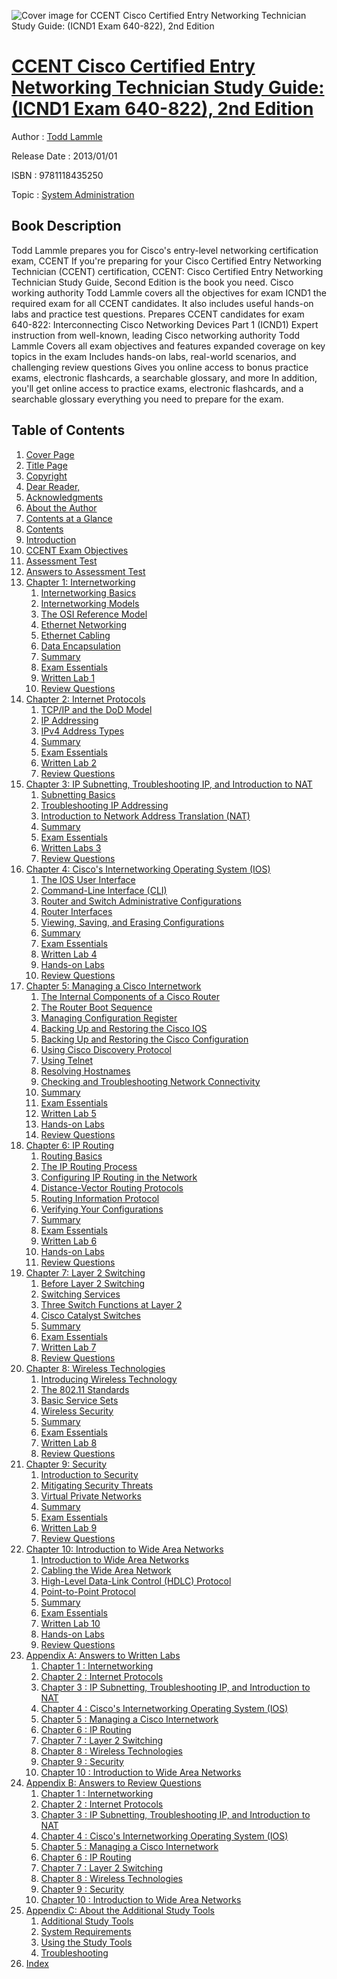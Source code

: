 ![Cover image for CCENT Cisco Certified Entry Networking Technician Study Guide: (ICND1 Exam 640-822), 2nd Edition](https://imgdetail.ebookreading.net/cover/cover/system_admin/EB9781118435250.jpg)

[CCENT Cisco Certified Entry Networking Technician Study Guide: (ICND1 Exam 640-822), 2nd Edition](https://ebookreading.net/view/book/CCENT+Cisco+Certified+Entry+Networking+Technician+Study+Guide%3A+%28ICND1+Exam+640-822%29%2C+2nd+Edition-EB9781118435250_1.html "CCENT Cisco Certified Entry Networking Technician Study Guide: (ICND1 Exam 640-822), 2nd Edition")
====================================================================================================================

Author : [Todd Lammle](https://ebookreading.net/search/author/Todd+Lammle)

Release Date : 2013/01/01

ISBN : 9781118435250

Topic : [System Administration](https://ebookreading.net/search/category/system-administration)

Book Description
-----------------

Todd Lammle prepares you for Cisco's entry-level networking certification exam, CCENT
If you're preparing for your Cisco Certified Entry Networking Technician (CCENT) certification, CCENT: Cisco Certified Entry Networking Technician Study Guide, Second Edition is the book you need. Cisco working authority Todd Lammle covers all the objectives for exam ICND1 the required exam for all CCENT candidates. It also includes useful hands-on labs and practice test questions.
Prepares CCENT candidates for exam 640-822: Interconnecting Cisco Networking Devices Part 1 (ICND1)
Expert instruction from well-known, leading Cisco networking authority Todd Lammle
Covers all exam objectives and features expanded coverage on key topics in the exam
Includes hands-on labs, real-world scenarios, and challenging review questions
Gives you online access to bonus practice exams, electronic flashcards, a searchable glossary, and more
In addition, you'll get online access to practice exams, electronic flashcards, and a searchable glossary everything you need to prepare for the exam.
              
Table of Contents
-----------------

1. [Cover Page](https://ebookreading.net/view/book/CCENT+Cisco+Certified+Entry+Networking+Technician+Study+Guide%3A+%28ICND1+Exam+640-822%29%2C+2nd+Edition-EB9781118435250_1.html)
1. [Title Page](https://ebookreading.net/view/book/CCENT+Cisco+Certified+Entry+Networking+Technician+Study+Guide%3A+%28ICND1+Exam+640-822%29%2C+2nd+Edition-EB9781118435250_2.html)
1. [Copyright](https://ebookreading.net/view/book/CCENT+Cisco+Certified+Entry+Networking+Technician+Study+Guide%3A+%28ICND1+Exam+640-822%29%2C+2nd+Edition-EB9781118435250_3.html)
1. [Dear Reader,](https://ebookreading.net/view/book/CCENT+Cisco+Certified+Entry+Networking+Technician+Study+Guide%3A+%28ICND1+Exam+640-822%29%2C+2nd+Edition-EB9781118435250_4.html#read)
1. [Acknowledgments](https://ebookreading.net/view/book/CCENT+Cisco+Certified+Entry+Networking+Technician+Study+Guide%3A+%28ICND1+Exam+640-822%29%2C+2nd+Edition-EB9781118435250_5.html#ack)
1. [About the Author](https://ebookreading.net/view/book/CCENT+Cisco+Certified+Entry+Networking+Technician+Study+Guide%3A+%28ICND1+Exam+640-822%29%2C+2nd+Edition-EB9781118435250_6.html#aut)
1. [Contents at a Glance](https://ebookreading.net/view/book/CCENT+Cisco+Certified+Entry+Networking+Technician+Study+Guide%3A+%28ICND1+Exam+640-822%29%2C+2nd+Edition-EB9781118435250_7.html#glance)
1. [Contents](https://ebookreading.net/view/book/CCENT+Cisco+Certified+Entry+Networking+Technician+Study+Guide%3A+%28ICND1+Exam+640-822%29%2C+2nd+Edition-EB9781118435250_8.html)
1. [Introduction](https://ebookreading.net/view/book/CCENT+Cisco+Certified+Entry+Networking+Technician+Study+Guide%3A+%28ICND1+Exam+640-822%29%2C+2nd+Edition-EB9781118435250_9.html#int)
1. [CCENT Exam Objectives](https://ebookreading.net/view/book/CCENT+Cisco+Certified+Entry+Networking+Technician+Study+Guide%3A+%28ICND1+Exam+640-822%29%2C+2nd+Edition-EB9781118435250_10.html#exam)
1. [Assessment Test](https://ebookreading.net/view/book/CCENT+Cisco+Certified+Entry+Networking+Technician+Study+Guide%3A+%28ICND1+Exam+640-822%29%2C+2nd+Edition-EB9781118435250_11.html#test)
1. [Answers to Assessment Test](https://ebookreading.net/view/book/CCENT+Cisco+Certified+Entry+Networking+Technician+Study+Guide%3A+%28ICND1+Exam+640-822%29%2C+2nd+Edition-EB9781118435250_12.html#ans)
1. [Chapter 1: Internetworking](https://ebookreading.net/view/book/CCENT+Cisco+Certified+Entry+Networking+Technician+Study+Guide%3A+%28ICND1+Exam+640-822%29%2C+2nd+Edition-EB9781118435250_13.html#chap01)
    1. [Internetworking Basics](https://ebookreading.net/view/book/CCENT+Cisco+Certified+Entry+Networking+Technician+Study+Guide%3A+%28ICND1+Exam+640-822%29%2C+2nd+Edition-EB9781118435250_14.html#chap01-sec001)
    1. [Internetworking Models](https://ebookreading.net/view/book/CCENT+Cisco+Certified+Entry+Networking+Technician+Study+Guide%3A+%28ICND1+Exam+640-822%29%2C+2nd+Edition-EB9781118435250_15.html#chap01-sec003)
    1. [The OSI Reference Model](https://ebookreading.net/view/book/CCENT+Cisco+Certified+Entry+Networking+Technician+Study+Guide%3A+%28ICND1+Exam+640-822%29%2C+2nd+Edition-EB9781118435250_16.html#chap01-sec006)
    1. [Ethernet Networking](https://ebookreading.net/view/book/CCENT+Cisco+Certified+Entry+Networking+Technician+Study+Guide%3A+%28ICND1+Exam+640-822%29%2C+2nd+Edition-EB9781118435250_17.html#chap01-sec020)
    1. [Ethernet Cabling](https://ebookreading.net/view/book/CCENT+Cisco+Certified+Entry+Networking+Technician+Study+Guide%3A+%28ICND1+Exam+640-822%29%2C+2nd+Edition-EB9781118435250_18.html#chap01-sec028)
    1. [Data Encapsulation](https://ebookreading.net/view/book/CCENT+Cisco+Certified+Entry+Networking+Technician+Study+Guide%3A+%28ICND1+Exam+640-822%29%2C+2nd+Edition-EB9781118435250_19.html#chap01-sec032)
    1. [Summary](https://ebookreading.net/view/book/CCENT+Cisco+Certified+Entry+Networking+Technician+Study+Guide%3A+%28ICND1+Exam+640-822%29%2C+2nd+Edition-EB9781118435250_20.html#chap01-sec033)
    1. [Exam Essentials](https://ebookreading.net/view/book/CCENT+Cisco+Certified+Entry+Networking+Technician+Study+Guide%3A+%28ICND1+Exam+640-822%29%2C+2nd+Edition-EB9781118435250_21.html#chap01-sec034)
    1. [Written Lab 1](https://ebookreading.net/view/book/CCENT+Cisco+Certified+Entry+Networking+Technician+Study+Guide%3A+%28ICND1+Exam+640-822%29%2C+2nd+Edition-EB9781118435250_22.html#chap01-sec035)
    1. [Review Questions](https://ebookreading.net/view/book/CCENT+Cisco+Certified+Entry+Networking+Technician+Study+Guide%3A+%28ICND1+Exam+640-822%29%2C+2nd+Edition-EB9781118435250_23.html#chap01-sec040)
1. [Chapter 2: Internet Protocols](https://ebookreading.net/view/book/CCENT+Cisco+Certified+Entry+Networking+Technician+Study+Guide%3A+%28ICND1+Exam+640-822%29%2C+2nd+Edition-EB9781118435250_24.html#chap02)
    1. [TCP/IP and the DoD Model](https://ebookreading.net/view/book/CCENT+Cisco+Certified+Entry+Networking+Technician+Study+Guide%3A+%28ICND1+Exam+640-822%29%2C+2nd+Edition-EB9781118435250_25.html#chap02-sec001)
    1. [IP Addressing](https://ebookreading.net/view/book/CCENT+Cisco+Certified+Entry+Networking+Technician+Study+Guide%3A+%28ICND1+Exam+640-822%29%2C+2nd+Edition-EB9781118435250_26.html#chap02-sec005)
    1. [IPv4 Address Types](https://ebookreading.net/view/book/CCENT+Cisco+Certified+Entry+Networking+Technician+Study+Guide%3A+%28ICND1+Exam+640-822%29%2C+2nd+Edition-EB9781118435250_27.html#chap02-sec009)
    1. [Summary](https://ebookreading.net/view/book/CCENT+Cisco+Certified+Entry+Networking+Technician+Study+Guide%3A+%28ICND1+Exam+640-822%29%2C+2nd+Edition-EB9781118435250_28.html#chap02-sec014)
    1. [Exam Essentials](https://ebookreading.net/view/book/CCENT+Cisco+Certified+Entry+Networking+Technician+Study+Guide%3A+%28ICND1+Exam+640-822%29%2C+2nd+Edition-EB9781118435250_29.html#chap02-sec015)
    1. [Written Lab 2](https://ebookreading.net/view/book/CCENT+Cisco+Certified+Entry+Networking+Technician+Study+Guide%3A+%28ICND1+Exam+640-822%29%2C+2nd+Edition-EB9781118435250_30.html#chap02-sec016)
    1. [Review Questions](https://ebookreading.net/view/book/CCENT+Cisco+Certified+Entry+Networking+Technician+Study+Guide%3A+%28ICND1+Exam+640-822%29%2C+2nd+Edition-EB9781118435250_31.html#chap02-sec017)
1. [Chapter 3: IP Subnetting, Troubleshooting IP, and Introduction to NAT](https://ebookreading.net/view/book/CCENT+Cisco+Certified+Entry+Networking+Technician+Study+Guide%3A+%28ICND1+Exam+640-822%29%2C+2nd+Edition-EB9781118435250_32.html#chap03)
    1. [Subnetting Basics](https://ebookreading.net/view/book/CCENT+Cisco+Certified+Entry+Networking+Technician+Study+Guide%3A+%28ICND1+Exam+640-822%29%2C+2nd+Edition-EB9781118435250_33.html#chap03-sec001)
    1. [Troubleshooting IP Addressing](https://ebookreading.net/view/book/CCENT+Cisco+Certified+Entry+Networking+Technician+Study+Guide%3A+%28ICND1+Exam+640-822%29%2C+2nd+Edition-EB9781118435250_34.html#chap03-sec009)
    1. [Introduction to Network Address Translation (NAT)](https://ebookreading.net/view/book/CCENT+Cisco+Certified+Entry+Networking+Technician+Study+Guide%3A+%28ICND1+Exam+640-822%29%2C+2nd+Edition-EB9781118435250_35.html#chap03-sec011)
    1. [Summary](https://ebookreading.net/view/book/CCENT+Cisco+Certified+Entry+Networking+Technician+Study+Guide%3A+%28ICND1+Exam+640-822%29%2C+2nd+Edition-EB9781118435250_36.html#chap03-sec015)
    1. [Exam Essentials](https://ebookreading.net/view/book/CCENT+Cisco+Certified+Entry+Networking+Technician+Study+Guide%3A+%28ICND1+Exam+640-822%29%2C+2nd+Edition-EB9781118435250_37.html#chap03-sec016)
    1. [Written Labs 3](https://ebookreading.net/view/book/CCENT+Cisco+Certified+Entry+Networking+Technician+Study+Guide%3A+%28ICND1+Exam+640-822%29%2C+2nd+Edition-EB9781118435250_38.html#chap03-sec017)
    1. [Review Questions](https://ebookreading.net/view/book/CCENT+Cisco+Certified+Entry+Networking+Technician+Study+Guide%3A+%28ICND1+Exam+640-822%29%2C+2nd+Edition-EB9781118435250_39.html#chap03-sec021)
1. [Chapter 4: Cisco&#39;s Internetworking Operating System (IOS)](https://ebookreading.net/view/book/CCENT+Cisco+Certified+Entry+Networking+Technician+Study+Guide%3A+%28ICND1+Exam+640-822%29%2C+2nd+Edition-EB9781118435250_40.html#chap04)
    1. [The IOS User Interface](https://ebookreading.net/view/book/CCENT+Cisco+Certified+Entry+Networking+Technician+Study+Guide%3A+%28ICND1+Exam+640-822%29%2C+2nd+Edition-EB9781118435250_41.html#chap04-sec001)
    1. [Command-Line Interface (CLI)](https://ebookreading.net/view/book/CCENT+Cisco+Certified+Entry+Networking+Technician+Study+Guide%3A+%28ICND1+Exam+640-822%29%2C+2nd+Edition-EB9781118435250_42.html#chap04-sec005)
    1. [Router and Switch Administrative Configurations](https://ebookreading.net/view/book/CCENT+Cisco+Certified+Entry+Networking+Technician+Study+Guide%3A+%28ICND1+Exam+640-822%29%2C+2nd+Edition-EB9781118435250_43.html#chap04-sec011)
    1. [Router Interfaces](https://ebookreading.net/view/book/CCENT+Cisco+Certified+Entry+Networking+Technician+Study+Guide%3A+%28ICND1+Exam+640-822%29%2C+2nd+Edition-EB9781118435250_44.html#chap04-sec016)
    1. [Viewing, Saving, and Erasing Configurations](https://ebookreading.net/view/book/CCENT+Cisco+Certified+Entry+Networking+Technician+Study+Guide%3A+%28ICND1+Exam+640-822%29%2C+2nd+Edition-EB9781118435250_45.html#chap04-sec019)
    1. [Summary](https://ebookreading.net/view/book/CCENT+Cisco+Certified+Entry+Networking+Technician+Study+Guide%3A+%28ICND1+Exam+640-822%29%2C+2nd+Edition-EB9781118435250_46.html#chap04-sec022)
    1. [Exam Essentials](https://ebookreading.net/view/book/CCENT+Cisco+Certified+Entry+Networking+Technician+Study+Guide%3A+%28ICND1+Exam+640-822%29%2C+2nd+Edition-EB9781118435250_47.html#chap04-sec023)
    1. [Written Lab 4](https://ebookreading.net/view/book/CCENT+Cisco+Certified+Entry+Networking+Technician+Study+Guide%3A+%28ICND1+Exam+640-822%29%2C+2nd+Edition-EB9781118435250_48.html#chap04-sec024)
    1. [Hands-on Labs](https://ebookreading.net/view/book/CCENT+Cisco+Certified+Entry+Networking+Technician+Study+Guide%3A+%28ICND1+Exam+640-822%29%2C+2nd+Edition-EB9781118435250_49.html#chap04-sec025)
    1. [Review Questions](https://ebookreading.net/view/book/CCENT+Cisco+Certified+Entry+Networking+Technician+Study+Guide%3A+%28ICND1+Exam+640-822%29%2C+2nd+Edition-EB9781118435250_50.html#chap04-sec032)
1. [Chapter 5: Managing a Cisco Internetwork](https://ebookreading.net/view/book/CCENT+Cisco+Certified+Entry+Networking+Technician+Study+Guide%3A+%28ICND1+Exam+640-822%29%2C+2nd+Edition-EB9781118435250_51.html#chap05)
    1. [The Internal Components of a Cisco Router](https://ebookreading.net/view/book/CCENT+Cisco+Certified+Entry+Networking+Technician+Study+Guide%3A+%28ICND1+Exam+640-822%29%2C+2nd+Edition-EB9781118435250_52.html#chap05-sec001)
    1. [The Router Boot Sequence](https://ebookreading.net/view/book/CCENT+Cisco+Certified+Entry+Networking+Technician+Study+Guide%3A+%28ICND1+Exam+640-822%29%2C+2nd+Edition-EB9781118435250_53.html#chap05-sec002)
    1. [Managing Configuration Register](https://ebookreading.net/view/book/CCENT+Cisco+Certified+Entry+Networking+Technician+Study+Guide%3A+%28ICND1+Exam+640-822%29%2C+2nd+Edition-EB9781118435250_54.html#chap05-sec03)
    1. [Backing Up and Restoring the Cisco IOS](https://ebookreading.net/view/book/CCENT+Cisco+Certified+Entry+Networking+Technician+Study+Guide%3A+%28ICND1+Exam+640-822%29%2C+2nd+Edition-EB9781118435250_55.html#chap05-sec008)
    1. [Backing Up and Restoring the Cisco Configuration](https://ebookreading.net/view/book/CCENT+Cisco+Certified+Entry+Networking+Technician+Study+Guide%3A+%28ICND1+Exam+640-822%29%2C+2nd+Edition-EB9781118435250_56.html#chap05-sec013)
    1. [Using Cisco Discovery Protocol](https://ebookreading.net/view/book/CCENT+Cisco+Certified+Entry+Networking+Technician+Study+Guide%3A+%28ICND1+Exam+640-822%29%2C+2nd+Edition-EB9781118435250_57.html#chap05-sec018)
    1. [Using Telnet](https://ebookreading.net/view/book/CCENT+Cisco+Certified+Entry+Networking+Technician+Study+Guide%3A+%28ICND1+Exam+640-822%29%2C+2nd+Edition-EB9781118435250_58.html#chap05-sec024)
    1. [Resolving Hostnames](https://ebookreading.net/view/book/CCENT+Cisco+Certified+Entry+Networking+Technician+Study+Guide%3A+%28ICND1+Exam+640-822%29%2C+2nd+Edition-EB9781118435250_59.html#chap05-sec029)
    1. [Checking and Troubleshooting Network Connectivity](https://ebookreading.net/view/book/CCENT+Cisco+Certified+Entry+Networking+Technician+Study+Guide%3A+%28ICND1+Exam+640-822%29%2C+2nd+Edition-EB9781118435250_60.html#chap05-sec032)
    1. [Summary](https://ebookreading.net/view/book/CCENT+Cisco+Certified+Entry+Networking+Technician+Study+Guide%3A+%28ICND1+Exam+640-822%29%2C+2nd+Edition-EB9781118435250_61.html#chap05-sec037)
    1. [Exam Essentials](https://ebookreading.net/view/book/CCENT+Cisco+Certified+Entry+Networking+Technician+Study+Guide%3A+%28ICND1+Exam+640-822%29%2C+2nd+Edition-EB9781118435250_62.html#chap05-sec038)
    1. [Written Lab 5](https://ebookreading.net/view/book/CCENT+Cisco+Certified+Entry+Networking+Technician+Study+Guide%3A+%28ICND1+Exam+640-822%29%2C+2nd+Edition-EB9781118435250_63.html#chap05-sec039)
    1. [Hands-on Labs](https://ebookreading.net/view/book/CCENT+Cisco+Certified+Entry+Networking+Technician+Study+Guide%3A+%28ICND1+Exam+640-822%29%2C+2nd+Edition-EB9781118435250_64.html#chap05-sec042)
    1. [Review Questions](https://ebookreading.net/view/book/CCENT+Cisco+Certified+Entry+Networking+Technician+Study+Guide%3A+%28ICND1+Exam+640-822%29%2C+2nd+Edition-EB9781118435250_65.html#chap05-sec049)
1. [Chapter 6: IP Routing](https://ebookreading.net/view/book/CCENT+Cisco+Certified+Entry+Networking+Technician+Study+Guide%3A+%28ICND1+Exam+640-822%29%2C+2nd+Edition-EB9781118435250_66.html#chap06)
    1. [Routing Basics](https://ebookreading.net/view/book/CCENT+Cisco+Certified+Entry+Networking+Technician+Study+Guide%3A+%28ICND1+Exam+640-822%29%2C+2nd+Edition-EB9781118435250_67.html#chap06-sec001)
    1. [The IP Routing Process](https://ebookreading.net/view/book/CCENT+Cisco+Certified+Entry+Networking+Technician+Study+Guide%3A+%28ICND1+Exam+640-822%29%2C+2nd+Edition-EB9781118435250_68.html#chap06-sec002)
    1. [Configuring IP Routing in the Network](https://ebookreading.net/view/book/CCENT+Cisco+Certified+Entry+Networking+Technician+Study+Guide%3A+%28ICND1+Exam+640-822%29%2C+2nd+Edition-EB9781118435250_69.html#chap06-sec005)
    1. [Distance-Vector Routing Protocols](https://ebookreading.net/view/book/CCENT+Cisco+Certified+Entry+Networking+Technician+Study+Guide%3A+%28ICND1+Exam+640-822%29%2C+2nd+Edition-EB9781118435250_70.html#chap06-sec010)
    1. [Routing Information Protocol](https://ebookreading.net/view/book/CCENT+Cisco+Certified+Entry+Networking+Technician+Study+Guide%3A+%28ICND1+Exam+640-822%29%2C+2nd+Edition-EB9781118435250_71.html#chap06-sec012)
    1. [Verifying Your Configurations](https://ebookreading.net/view/book/CCENT+Cisco+Certified+Entry+Networking+Technician+Study+Guide%3A+%28ICND1+Exam+640-822%29%2C+2nd+Edition-EB9781118435250_72.html#chap06-sec019)
    1. [Summary](https://ebookreading.net/view/book/CCENT+Cisco+Certified+Entry+Networking+Technician+Study+Guide%3A+%28ICND1+Exam+640-822%29%2C+2nd+Edition-EB9781118435250_73.html#chap06-sec023)
    1. [Exam Essentials](https://ebookreading.net/view/book/CCENT+Cisco+Certified+Entry+Networking+Technician+Study+Guide%3A+%28ICND1+Exam+640-822%29%2C+2nd+Edition-EB9781118435250_74.html#chap06-sec024)
    1. [Written Lab 6](https://ebookreading.net/view/book/CCENT+Cisco+Certified+Entry+Networking+Technician+Study+Guide%3A+%28ICND1+Exam+640-822%29%2C+2nd+Edition-EB9781118435250_75.html#chap06-sec025)
    1. [Hands-on Labs](https://ebookreading.net/view/book/CCENT+Cisco+Certified+Entry+Networking+Technician+Study+Guide%3A+%28ICND1+Exam+640-822%29%2C+2nd+Edition-EB9781118435250_76.html#chap06-sec026)
    1. [Review Questions](https://ebookreading.net/view/book/CCENT+Cisco+Certified+Entry+Networking+Technician+Study+Guide%3A+%28ICND1+Exam+640-822%29%2C+2nd+Edition-EB9781118435250_77.html#chap06-sec029)
1. [Chapter 7: Layer 2 Switching](https://ebookreading.net/view/book/CCENT+Cisco+Certified+Entry+Networking+Technician+Study+Guide%3A+%28ICND1+Exam+640-822%29%2C+2nd+Edition-EB9781118435250_78.html#chap07)
    1. [Before Layer 2 Switching](https://ebookreading.net/view/book/CCENT+Cisco+Certified+Entry+Networking+Technician+Study+Guide%3A+%28ICND1+Exam+640-822%29%2C+2nd+Edition-EB9781118435250_79.html#chap07-sec001)
    1. [Switching Services](https://ebookreading.net/view/book/CCENT+Cisco+Certified+Entry+Networking+Technician+Study+Guide%3A+%28ICND1+Exam+640-822%29%2C+2nd+Edition-EB9781118435250_80.html#chap07-sec002)
    1. [Three Switch Functions at Layer 2](https://ebookreading.net/view/book/CCENT+Cisco+Certified+Entry+Networking+Technician+Study+Guide%3A+%28ICND1+Exam+640-822%29%2C+2nd+Edition-EB9781118435250_81.html#chap07-sec005)
    1. [Cisco Catalyst Switches](https://ebookreading.net/view/book/CCENT+Cisco+Certified+Entry+Networking+Technician+Study+Guide%3A+%28ICND1+Exam+640-822%29%2C+2nd+Edition-EB9781118435250_82.html#chap07-sec009)
    1. [Summary](https://ebookreading.net/view/book/CCENT+Cisco+Certified+Entry+Networking+Technician+Study+Guide%3A+%28ICND1+Exam+640-822%29%2C+2nd+Edition-EB9781118435250_83.html#chap07-sec013)
    1. [Exam Essentials](https://ebookreading.net/view/book/CCENT+Cisco+Certified+Entry+Networking+Technician+Study+Guide%3A+%28ICND1+Exam+640-822%29%2C+2nd+Edition-EB9781118435250_84.html#chap07-sec014)
    1. [Written Lab 7](https://ebookreading.net/view/book/CCENT+Cisco+Certified+Entry+Networking+Technician+Study+Guide%3A+%28ICND1+Exam+640-822%29%2C+2nd+Edition-EB9781118435250_85.html#chap07-sec015)
    1. [Review Questions](https://ebookreading.net/view/book/CCENT+Cisco+Certified+Entry+Networking+Technician+Study+Guide%3A+%28ICND1+Exam+640-822%29%2C+2nd+Edition-EB9781118435250_86.html#chap07-sec016)
1. [Chapter 8: Wireless Technologies](https://ebookreading.net/view/book/CCENT+Cisco+Certified+Entry+Networking+Technician+Study+Guide%3A+%28ICND1+Exam+640-822%29%2C+2nd+Edition-EB9781118435250_87.html#chap08)
    1. [Introducing Wireless Technology](https://ebookreading.net/view/book/CCENT+Cisco+Certified+Entry+Networking+Technician+Study+Guide%3A+%28ICND1+Exam+640-822%29%2C+2nd+Edition-EB9781118435250_88.html#chap08-sec001)
    1. [The 802.11 Standards](https://ebookreading.net/view/book/CCENT+Cisco+Certified+Entry+Networking+Technician+Study+Guide%3A+%28ICND1+Exam+640-822%29%2C+2nd+Edition-EB9781118435250_89.html#chap08-sec002)
    1. [Basic Service Sets](https://ebookreading.net/view/book/CCENT+Cisco+Certified+Entry+Networking+Technician+Study+Guide%3A+%28ICND1+Exam+640-822%29%2C+2nd+Edition-EB9781118435250_90.html#chap08-sec008)
    1. [Wireless Security](https://ebookreading.net/view/book/CCENT+Cisco+Certified+Entry+Networking+Technician+Study+Guide%3A+%28ICND1+Exam+640-822%29%2C+2nd+Edition-EB9781118435250_91.html#chap08-sec011)
    1. [Summary](https://ebookreading.net/view/book/CCENT+Cisco+Certified+Entry+Networking+Technician+Study+Guide%3A+%28ICND1+Exam+640-822%29%2C+2nd+Edition-EB9781118435250_92.html#chap08-sec015)
    1. [Exam Essentials](https://ebookreading.net/view/book/CCENT+Cisco+Certified+Entry+Networking+Technician+Study+Guide%3A+%28ICND1+Exam+640-822%29%2C+2nd+Edition-EB9781118435250_93.html#chap08-sec016)
    1. [Written Lab 8](https://ebookreading.net/view/book/CCENT+Cisco+Certified+Entry+Networking+Technician+Study+Guide%3A+%28ICND1+Exam+640-822%29%2C+2nd+Edition-EB9781118435250_94.html#chap08-sec017)
    1. [Review Questions](https://ebookreading.net/view/book/CCENT+Cisco+Certified+Entry+Networking+Technician+Study+Guide%3A+%28ICND1+Exam+640-822%29%2C+2nd+Edition-EB9781118435250_95.html#chap08-sec018)
1. [Chapter 9: Security](https://ebookreading.net/view/book/CCENT+Cisco+Certified+Entry+Networking+Technician+Study+Guide%3A+%28ICND1+Exam+640-822%29%2C+2nd+Edition-EB9781118435250_96.html#chap09)
    1. [Introduction to Security](https://ebookreading.net/view/book/CCENT+Cisco+Certified+Entry+Networking+Technician+Study+Guide%3A+%28ICND1+Exam+640-822%29%2C+2nd+Edition-EB9781118435250_97.html#chap09-sec001)
    1. [Mitigating Security Threats](https://ebookreading.net/view/book/CCENT+Cisco+Certified+Entry+Networking+Technician+Study+Guide%3A+%28ICND1+Exam+640-822%29%2C+2nd+Edition-EB9781118435250_98.html#chap09-sec004)
    1. [Virtual Private Networks](https://ebookreading.net/view/book/CCENT+Cisco+Certified+Entry+Networking+Technician+Study+Guide%3A+%28ICND1+Exam+640-822%29%2C+2nd+Edition-EB9781118435250_99.html#chap09-sec009)
    1. [Summary](https://ebookreading.net/view/book/CCENT+Cisco+Certified+Entry+Networking+Technician+Study+Guide%3A+%28ICND1+Exam+640-822%29%2C+2nd+Edition-EB9781118435250_100.html#chap09-sec011)
    1. [Exam Essentials](https://ebookreading.net/view/book/CCENT+Cisco+Certified+Entry+Networking+Technician+Study+Guide%3A+%28ICND1+Exam+640-822%29%2C+2nd+Edition-EB9781118435250_101.html#chap09-sec012)
    1. [Written Lab 9](https://ebookreading.net/view/book/CCENT+Cisco+Certified+Entry+Networking+Technician+Study+Guide%3A+%28ICND1+Exam+640-822%29%2C+2nd+Edition-EB9781118435250_102.html#chap09-sec013)
    1. [Review Questions](https://ebookreading.net/view/book/CCENT+Cisco+Certified+Entry+Networking+Technician+Study+Guide%3A+%28ICND1+Exam+640-822%29%2C+2nd+Edition-EB9781118435250_103.html#chap09-sec014)
1. [Chapter 10: Introduction to Wide Area Networks](https://ebookreading.net/view/book/CCENT+Cisco+Certified+Entry+Networking+Technician+Study+Guide%3A+%28ICND1+Exam+640-822%29%2C+2nd+Edition-EB9781118435250_104.html#chap10)
    1. [Introduction to Wide Area Networks](https://ebookreading.net/view/book/CCENT+Cisco+Certified+Entry+Networking+Technician+Study+Guide%3A+%28ICND1+Exam+640-822%29%2C+2nd+Edition-EB9781118435250_105.html#chap10-sec001)
    1. [Cabling the Wide Area Network](https://ebookreading.net/view/book/CCENT+Cisco+Certified+Entry+Networking+Technician+Study+Guide%3A+%28ICND1+Exam+640-822%29%2C+2nd+Edition-EB9781118435250_106.html#chap10-sec005)
    1. [High-Level Data-Link Control (HDLC) Protocol](https://ebookreading.net/view/book/CCENT+Cisco+Certified+Entry+Networking+Technician+Study+Guide%3A+%28ICND1+Exam+640-822%29%2C+2nd+Edition-EB9781118435250_107.html#chap10-sec008)
    1. [Point-to-Point Protocol](https://ebookreading.net/view/book/CCENT+Cisco+Certified+Entry+Networking+Technician+Study+Guide%3A+%28ICND1+Exam+640-822%29%2C+2nd+Edition-EB9781118435250_108.html#chap10-sec009)
    1. [Summary](https://ebookreading.net/view/book/CCENT+Cisco+Certified+Entry+Networking+Technician+Study+Guide%3A+%28ICND1+Exam+640-822%29%2C+2nd+Edition-EB9781118435250_109.html#chap10-sec015)
    1. [Exam Essentials](https://ebookreading.net/view/book/CCENT+Cisco+Certified+Entry+Networking+Technician+Study+Guide%3A+%28ICND1+Exam+640-822%29%2C+2nd+Edition-EB9781118435250_110.html#chap10-sec016)
    1. [Written Lab 10](https://ebookreading.net/view/book/CCENT+Cisco+Certified+Entry+Networking+Technician+Study+Guide%3A+%28ICND1+Exam+640-822%29%2C+2nd+Edition-EB9781118435250_111.html#chap10-sec017)
    1. [Hands-on Labs](https://ebookreading.net/view/book/CCENT+Cisco+Certified+Entry+Networking+Technician+Study+Guide%3A+%28ICND1+Exam+640-822%29%2C+2nd+Edition-EB9781118435250_112.html#chap10-sec018)
    1. [Review Questions](https://ebookreading.net/view/book/CCENT+Cisco+Certified+Entry+Networking+Technician+Study+Guide%3A+%28ICND1+Exam+640-822%29%2C+2nd+Edition-EB9781118435250_113.html#chap10-sec021)
1. [Appendix A: Answers to Written Labs](https://ebookreading.net/view/book/CCENT+Cisco+Certified+Entry+Networking+Technician+Study+Guide%3A+%28ICND1+Exam+640-822%29%2C+2nd+Edition-EB9781118435250_114.html#appa)
    1. [Chapter 1 : Internetworking](https://ebookreading.net/view/book/CCENT+Cisco+Certified+Entry+Networking+Technician+Study+Guide%3A+%28ICND1+Exam+640-822%29%2C+2nd+Edition-EB9781118435250_115.html#appa-sec001)
    1. [Chapter 2 : Internet Protocols](https://ebookreading.net/view/book/CCENT+Cisco+Certified+Entry+Networking+Technician+Study+Guide%3A+%28ICND1+Exam+640-822%29%2C+2nd+Edition-EB9781118435250_116.html#appa-sec006)
    1. [Chapter 3 : IP Subnetting, Troubleshooting IP, and Introduction to NAT](https://ebookreading.net/view/book/CCENT+Cisco+Certified+Entry+Networking+Technician+Study+Guide%3A+%28ICND1+Exam+640-822%29%2C+2nd+Edition-EB9781118435250_117.html#appa-sec008)
    1. [Chapter 4 : Cisco&#39;s Internetworking Operating System (IOS)](https://ebookreading.net/view/book/CCENT+Cisco+Certified+Entry+Networking+Technician+Study+Guide%3A+%28ICND1+Exam+640-822%29%2C+2nd+Edition-EB9781118435250_118.html#appa-sec012)
    1. [Chapter 5 : Managing a Cisco Internetwork](https://ebookreading.net/view/book/CCENT+Cisco+Certified+Entry+Networking+Technician+Study+Guide%3A+%28ICND1+Exam+640-822%29%2C+2nd+Edition-EB9781118435250_119.html#appa-sec014)
    1. [Chapter 6 : IP Routing](https://ebookreading.net/view/book/CCENT+Cisco+Certified+Entry+Networking+Technician+Study+Guide%3A+%28ICND1+Exam+640-822%29%2C+2nd+Edition-EB9781118435250_120.html#appa-sec017)
    1. [Chapter 7 : Layer 2 Switching](https://ebookreading.net/view/book/CCENT+Cisco+Certified+Entry+Networking+Technician+Study+Guide%3A+%28ICND1+Exam+640-822%29%2C+2nd+Edition-EB9781118435250_121.html#appa-sec019)
    1. [Chapter 8 : Wireless Technologies](https://ebookreading.net/view/book/CCENT+Cisco+Certified+Entry+Networking+Technician+Study+Guide%3A+%28ICND1+Exam+640-822%29%2C+2nd+Edition-EB9781118435250_122.html#appa-sec021)
    1. [Chapter 9 : Security](https://ebookreading.net/view/book/CCENT+Cisco+Certified+Entry+Networking+Technician+Study+Guide%3A+%28ICND1+Exam+640-822%29%2C+2nd+Edition-EB9781118435250_123.html#appa-sec023)
    1. [Chapter 10 : Introduction to Wide Area Networks](https://ebookreading.net/view/book/CCENT+Cisco+Certified+Entry+Networking+Technician+Study+Guide%3A+%28ICND1+Exam+640-822%29%2C+2nd+Edition-EB9781118435250_124.html#appa-sec025)
1. [Appendix B: Answers to Review Questions](https://ebookreading.net/view/book/CCENT+Cisco+Certified+Entry+Networking+Technician+Study+Guide%3A+%28ICND1+Exam+640-822%29%2C+2nd+Edition-EB9781118435250_125.html#appb)
    1. [Chapter 1 : Internetworking](https://ebookreading.net/view/book/CCENT+Cisco+Certified+Entry+Networking+Technician+Study+Guide%3A+%28ICND1+Exam+640-822%29%2C+2nd+Edition-EB9781118435250_126.html#appb-sec001)
    1. [Chapter 2 : Internet Protocols](https://ebookreading.net/view/book/CCENT+Cisco+Certified+Entry+Networking+Technician+Study+Guide%3A+%28ICND1+Exam+640-822%29%2C+2nd+Edition-EB9781118435250_127.html#appb-sec002)
    1. [Chapter 3 : IP Subnetting, Troubleshooting IP, and Introduction to NAT](https://ebookreading.net/view/book/CCENT+Cisco+Certified+Entry+Networking+Technician+Study+Guide%3A+%28ICND1+Exam+640-822%29%2C+2nd+Edition-EB9781118435250_128.html#appb-sec003)
    1. [Chapter 4 : Cisco&#39;s Internetworking Operating System (IOS)](https://ebookreading.net/view/book/CCENT+Cisco+Certified+Entry+Networking+Technician+Study+Guide%3A+%28ICND1+Exam+640-822%29%2C+2nd+Edition-EB9781118435250_129.html#appb-sec004)
    1. [Chapter 5 : Managing a Cisco Internetwork](https://ebookreading.net/view/book/CCENT+Cisco+Certified+Entry+Networking+Technician+Study+Guide%3A+%28ICND1+Exam+640-822%29%2C+2nd+Edition-EB9781118435250_130.html#appb-sec005)
    1. [Chapter 6 : IP Routing](https://ebookreading.net/view/book/CCENT+Cisco+Certified+Entry+Networking+Technician+Study+Guide%3A+%28ICND1+Exam+640-822%29%2C+2nd+Edition-EB9781118435250_131.html#appb-sec006)
    1. [Chapter 7 : Layer 2 Switching](https://ebookreading.net/view/book/CCENT+Cisco+Certified+Entry+Networking+Technician+Study+Guide%3A+%28ICND1+Exam+640-822%29%2C+2nd+Edition-EB9781118435250_132.html#appb-sec007)
    1. [Chapter 8 : Wireless Technologies](https://ebookreading.net/view/book/CCENT+Cisco+Certified+Entry+Networking+Technician+Study+Guide%3A+%28ICND1+Exam+640-822%29%2C+2nd+Edition-EB9781118435250_133.html#appb-sec008)
    1. [Chapter 9 : Security](https://ebookreading.net/view/book/CCENT+Cisco+Certified+Entry+Networking+Technician+Study+Guide%3A+%28ICND1+Exam+640-822%29%2C+2nd+Edition-EB9781118435250_134.html#appb-sec009)
    1. [Chapter 10 : Introduction to Wide Area Networks](https://ebookreading.net/view/book/CCENT+Cisco+Certified+Entry+Networking+Technician+Study+Guide%3A+%28ICND1+Exam+640-822%29%2C+2nd+Edition-EB9781118435250_135.html#appb-sec010)
1. [Appendix C: About the Additional Study Tools](https://ebookreading.net/view/book/CCENT+Cisco+Certified+Entry+Networking+Technician+Study+Guide%3A+%28ICND1+Exam+640-822%29%2C+2nd+Edition-EB9781118435250_136.html#appc)
    1. [Additional Study Tools](https://ebookreading.net/view/book/CCENT+Cisco+Certified+Entry+Networking+Technician+Study+Guide%3A+%28ICND1+Exam+640-822%29%2C+2nd+Edition-EB9781118435250_137.html#appc-sec001)
    1. [System Requirements](https://ebookreading.net/view/book/CCENT+Cisco+Certified+Entry+Networking+Technician+Study+Guide%3A+%28ICND1+Exam+640-822%29%2C+2nd+Edition-EB9781118435250_138.html#appc-sec009)
    1. [Using the Study Tools](https://ebookreading.net/view/book/CCENT+Cisco+Certified+Entry+Networking+Technician+Study+Guide%3A+%28ICND1+Exam+640-822%29%2C+2nd+Edition-EB9781118435250_139.html#appc-sec010)
    1. [Troubleshooting](https://ebookreading.net/view/book/CCENT+Cisco+Certified+Entry+Networking+Technician+Study+Guide%3A+%28ICND1+Exam+640-822%29%2C+2nd+Edition-EB9781118435250_140.html#appc-sec011)
1. [Index](https://ebookreading.net/view/book/CCENT+Cisco+Certified+Entry+Networking+Technician+Study+Guide%3A+%28ICND1+Exam+640-822%29%2C+2nd+Edition-EB9781118435250_141.html#index)
